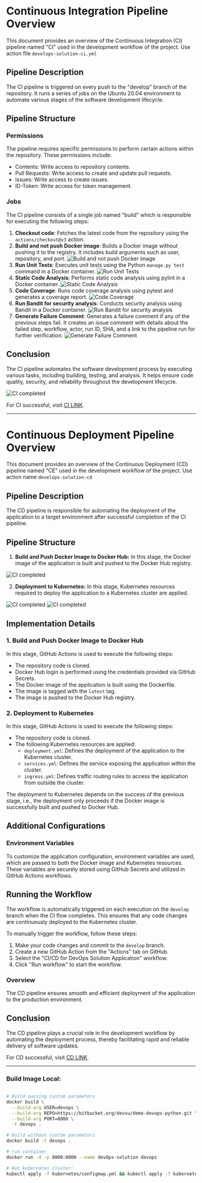 # Continuous Integration Pipeline Overview

This document provides an overview of the Continuous Integration (CI) pipeline named "CI" used in the development workflow of the project. Use action file `develops-solution-ci.yml`

## Pipeline Description

The CI pipeline is triggered on every push to the "develop" branch of the repository. It runs a series of jobs on the Ubuntu 20.04 environment to automate various stages of the software development lifecycle.

## Pipeline Structure

### Permissions

The pipeline requires specific permissions to perform certain actions within the repository. These permissions include:

- Contents: Write access to repository contents.
- Pull Requests: Write access to create and update pull requests.
- Issues: Write access to create issues.
- ID-Token: Write access for token management.

### Jobs

The CI pipeline consists of a single job named "build" which is responsible for executing the following steps:

1. **Checkout code**: Fetches the latest code from the repository using the `actions/checkout@v3` action.
2. **Build and not push Docker image**: Builds a Docker image without pushing it to the registry. It includes build arguments such as user, repository, and port.
![Build and not push Docker image](https://github.com/DMBIAM/DevOps-solution/blob/develop/pic-evidence/run-build-image-no-push.png)
3. **Run Unit Tests**: Executes unit tests using the Python `manage.py test` command in a Docker container.
![Run Unit Tests](https://github.com/DMBIAM/DevOps-solution/blob/develop/pic-evidence/run-unit-test.png)
4. **Static Code Analysis**: Performs static code analysis using pylint in a Docker container.
![Static Code Analysis](https://github.com/DMBIAM/DevOps-solution/blob/develop/pic-evidence/run-static-code-analysis.png)
5. **Code Coverage**: Runs code coverage analysis using pytest and generates a coverage report.
![Code Coverage](https://github.com/DMBIAM/DevOps-solution/blob/develop/pic-evidence/run-code-coverage.png)
6. **Run Bandit for security analysis**: Conducts security analysis using Bandit in a Docker container.
![Run Bandit for security analysis](https://github.com/DMBIAM/DevOps-solution/blob/develop/pic-evidence/run-security-analysis.png)
7. **Generate Failure Comment**: Generates a failure comment if any of the previous steps fail. It creates an issue comment with details about the failed step, workflow, actor, run ID, SHA, and a link to the pipeline run for further verification.
![Generate Failure Comment](https://github.com/DMBIAM/DevOps-solution/blob/develop/pic-evidence/run-create-comment-issue.png)

## Conclusion

The CI pipeline automates the software development process by executing various tasks, including building, testing, and analysis. It helps ensure code quality, security, and reliability throughout the development lifecycle.

![CI completed](https://github.com/DMBIAM/DevOps-solution/blob/develop/pic-evidence/run-ci-completed.png)

For CI successful, visit [CI LINK](https://github.com/DMBIAM/DevOps-solution/actions/runs/8054444469).


---

# Continuous Deployment Pipeline Overview

This document provides an overview of the Continuous Deployment (CD) pipeline named "CE" used in the development workflow of the project. Use action name `develops-solution-cd`

## Pipeline Description

The CD pipeline is responsible for automating the deployment of the application to a target environment after successful completion of the CI pipeline.

## Pipeline Structure

1. **Build and Push Docker Image to Docker Hub:** In this stage, the Docker image of the application is built and pushed to the Docker Hub registry.

![CI completed](https://github.com/DMBIAM/DevOps-solution/blob/develop/pic-evidence/run-deploy-push-docker-hub.png)

2. **Deployment to Kubernetes:** In this stage, Kubernetes resources required to deploy the application to a Kubernetes cluster are applied.

![CI completed](https://github.com/DMBIAM/DevOps-solution/blob/develop/pic-evidence/kubernete-run-image-docker-hub.png)
![CI completed](https://github.com/DMBIAM/DevOps-solution/blob/develop/pic-evidence/kubernete-console-test-cluster.png)

## Implementation Details

### 1. Build and Push Docker Image to Docker Hub

In this stage, GitHub Actions is used to execute the following steps:

- The repository code is cloned.
- Docker Hub login is performed using the credentials provided via GitHub Secrets.
- The Docker image of the application is built using the Dockerfile.
- The image is tagged with the `latest` tag.
- The image is pushed to the Docker Hub registry.

### 2. Deployment to Kubernetes

In this stage, GitHub Actions is used to execute the following steps:

- The repository code is cloned.
- The following Kubernetes resources are applied:
  - `deployment.yml`: Defines the deployment of the application to the Kubernetes cluster.
  - `services.yml`: Defines the service exposing the application within the cluster.
  - `ingress.yml`: Defines traffic routing rules to access the application from outside the cluster.

The deployment to Kubernetes depends on the success of the previous stage, i.e., the deployment only proceeds if the Docker image is successfully built and pushed to Docker Hub.

## Additional Configurations

### Environment Variables

To customize the application configuration, environment variables are used, which are passed to both the Docker image and Kubernetes resources. These variables are securely stored using GitHub Secrets and utilized in GitHub Actions workflows.

## Running the Workflow

The workflow is automatically triggered on each execution on the `develop` branch when the CI flow completes. This ensures that any code changes are continuously deployed to the Kubernetes cluster.

To manually trigger the workflow, follow these steps:

1. Make your code changes and commit to the `develop` branch.
2. Create a new GitHub Action from the "Actions" tab on GitHub.
3. Select the "CI/CD for DevOps Solution Application" workflow.
4. Click "Run workflow" to start the workflow.

### Overview

The CD pipeline ensures smooth and efficient deployment of the application to the production environment.

## Conclusion

The CD pipeline plays a crucial role in the development workflow by automating the deployment process, thereby facilitating rapid and reliable delivery of software updates.


For CD successful, visit [CD LINK](https://github.com/DMBIAM/DevOps-solution/actions/runs/8054515117).

---

### Build Image Local:

```bash

# Build passing custom parameters
docker build \
  --build-arg USER=devops \
  --build-arg REPO=https://bitbucket.org/devsu/demo-devops-python.git \
  --build-arg PORT=8000 \
  -t devops .

# build without custom parameters
docker build -t devops .

# run container
docker run -d -p 8000:8000 --name devOps-solution devops

# Run kubernates cluster:
kubectl apply -f kubernetes/configmap.yml && kubectl apply -f kubernetes/secret.yml && kubectl apply -f kubernetes/deployment.yml && kubectl apply -f kubernetes/services.yml && kubectl apply -f kubernetes/ingress.yml

